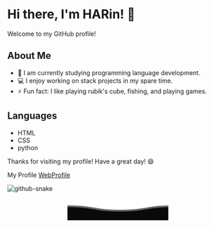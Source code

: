 # Hi there, I'm HARin! 👋

Welcome to my GitHub profile!

## About Me
- 🌱 I am currently studying programming language development.
- 💻 I enjoy working on stack projects in my spare time.
- ⚡ Fun fact: I like playing rubik's cube, fishing, and playing games.

## Languages
- HTML
- CSS
- python

Thanks for visiting my profile! Have a great day! 😄

My Profile [WebProfile](https://rin-dok.github.io/Profile)

<picture>
  <source media="(prefers-color-scheme: dark)" srcset="https://raw.githubusercontent.com/tobiasmeyhoefer/tobiasmeyhoefer/output/github-snake-dark.svg" />
  <source media="(prefers-color-scheme: light)" srcset="https://raw.githubusercontent.com/tobiasmeyhoefer/tobiasmeyhoefer/output/github-snake.svg" />
  <img alt="github-snake" src="https://raw.githubusercontent.com/Rin-dok/Rin-dok/output/github-snake.svg" />
</picture>


<p align="center" dir="auto"><img src="https://raw.githubusercontent.com/Rin-dok/Rin-dok/main/waves.svg" alt="Waves" style="max-width:100%;"/></p>
